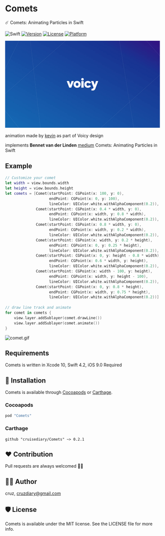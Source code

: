 # Comets
☄️ Comets: Animating Particles in Swift

![Swift](https://img.shields.io/badge/Swift-4.2-orange.svg)
[![Version](https://img.shields.io/cocoapods/v/Comets.svg?style=flat)](http://cocoapods.org/pods/Comets)
[![License](https://img.shields.io/cocoapods/l/Comets.svg?style=flat)](http://cocoapods.org/pods/Comets)
[![Platform](https://img.shields.io/cocoapods/p/Comets.svg?style=flat)](http://cocoapods.org/pods/Comets)

![comet.gif](README/comet.gif)

animation made by [kevin](https://medium.com/@kwijst) as part of Voicy design

implements **Bennet van der Linden** [medium](https://medium.com/call-voicy/comets-animating-particles-in-swift-3431a7f1b250) Comets: Animating Particles in Swift

## Example
```swift
// Customize your comet
let width = view.bounds.width
let height = view.bounds.height
let comets = [Comet(startPoint: CGPoint(x: 100, y: 0),
                    endPoint: CGPoint(x: 0, y: 100),
                    lineColor: UIColor.white.withAlphaComponent(0.2)),
              Comet(startPoint: CGPoint(x: 0.4 * width, y: 0),
                    endPoint: CGPoint(x: width, y: 0.8 * width),
                    lineColor: UIColor.white.withAlphaComponent(0.2)),
              Comet(startPoint: CGPoint(x: 0.8 * width, y: 0),
                    endPoint: CGPoint(x: width, y: 0.2 * width),
                    lineColor: UIColor.white.withAlphaComponent(0.2)),
              Comet(startPoint: CGPoint(x: width, y: 0.2 * height),
                    endPoint: CGPoint(x: 0, y: 0.25 * height),
                    lineColor: UIColor.white.withAlphaComponent(0.2)),
              Comet(startPoint: CGPoint(x: 0, y: height - 0.8 * width),
                    endPoint: CGPoint(x: 0.6 * width, y: height),
                    lineColor: UIColor.white.withAlphaComponent(0.2)),
              Comet(startPoint: CGPoint(x: width - 100, y: height),
                    endPoint: CGPoint(x: width, y: height - 100),
                    lineColor: UIColor.white.withAlphaComponent(0.2)),
              Comet(startPoint: CGPoint(x: 0, y: 0.8 * height),
                    endPoint: CGPoint(x: width, y: 0.75 * height),
                    lineColor: UIColor.white.withAlphaComponent(0.2))]

// draw line track and animate
for comet in comets {
    view.layer.addSublayer(comet.drawLine())
    view.layer.addSublayer(comet.animate())
}
```

![comet.gif](README/Comets.gif)

## Requirements
Comets is written in  Xcode 10, Swift 4.2, iOS 9.0 Required

## 📲 Installation
Comets is available through [Cocoapods](http://cocoapods.org) or [Carthage](https://github.com/Carthage/Carthage).

### Cocoapods
```ruby
pod "Comets"
```

### Carthage
```
github "cruisediary/Comets" ~> 0.2.1
```

## ❤️ Contribution
Pull requests are always welcomed 🏄🏼

## 👨‍💻 Author
cruz, cruzdiary@gmail.com

## 🛡 License

Comets is available under the MIT license. See the LICENSE file for more info.
